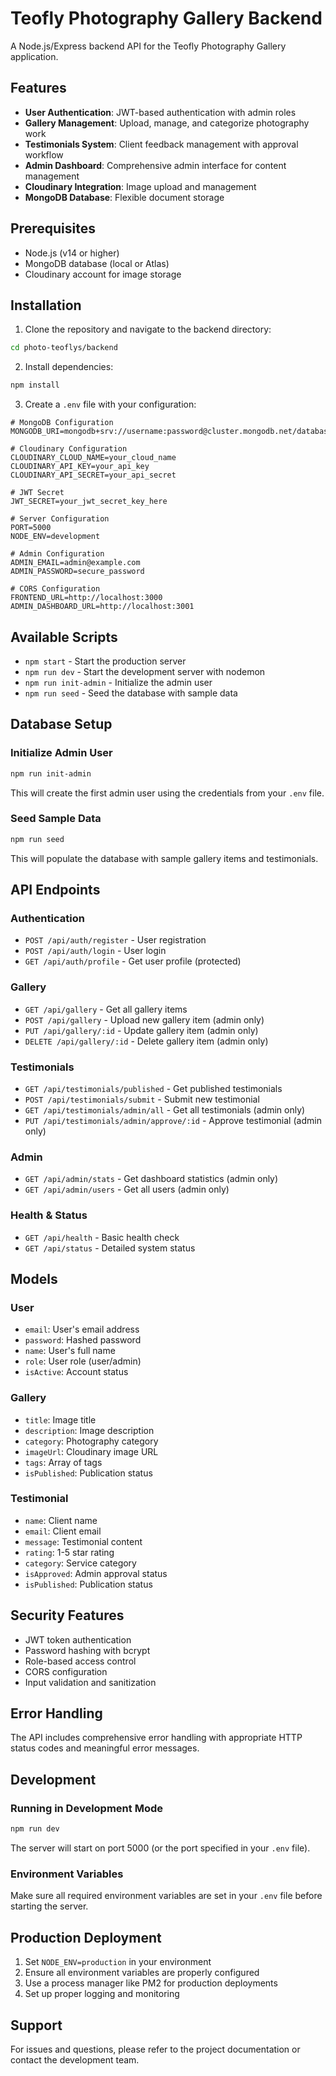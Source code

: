 # Teofly Photography Gallery Backend

A Node.js/Express backend API for the Teofly Photography Gallery application.

## Features

- **User Authentication**: JWT-based authentication with admin roles
- **Gallery Management**: Upload, manage, and categorize photography work
- **Testimonials System**: Client feedback management with approval workflow
- **Admin Dashboard**: Comprehensive admin interface for content management
- **Cloudinary Integration**: Image upload and management
- **MongoDB Database**: Flexible document storage

## Prerequisites

- Node.js (v14 or higher)
- MongoDB database (local or Atlas)
- Cloudinary account for image storage

## Installation

1. Clone the repository and navigate to the backend directory:
```bash
cd photo-teoflys/backend
```

2. Install dependencies:
```bash
npm install
```

3. Create a `.env` file with your configuration:
```env
# MongoDB Configuration
MONGODB_URI=mongodb+srv://username:password@cluster.mongodb.net/database

# Cloudinary Configuration
CLOUDINARY_CLOUD_NAME=your_cloud_name
CLOUDINARY_API_KEY=your_api_key
CLOUDINARY_API_SECRET=your_api_secret

# JWT Secret
JWT_SECRET=your_jwt_secret_key_here

# Server Configuration
PORT=5000
NODE_ENV=development

# Admin Configuration
ADMIN_EMAIL=admin@example.com
ADMIN_PASSWORD=secure_password

# CORS Configuration
FRONTEND_URL=http://localhost:3000
ADMIN_DASHBOARD_URL=http://localhost:3001
```

## Available Scripts

- `npm start` - Start the production server
- `npm run dev` - Start the development server with nodemon
- `npm run init-admin` - Initialize the admin user
- `npm run seed` - Seed the database with sample data

## Database Setup

### Initialize Admin User
```bash
npm run init-admin
```

This will create the first admin user using the credentials from your `.env` file.

### Seed Sample Data
```bash
npm run seed
```

This will populate the database with sample gallery items and testimonials.

## API Endpoints

### Authentication
- `POST /api/auth/register` - User registration
- `POST /api/auth/login` - User login
- `GET /api/auth/profile` - Get user profile (protected)

### Gallery
- `GET /api/gallery` - Get all gallery items
- `POST /api/gallery` - Upload new gallery item (admin only)
- `PUT /api/gallery/:id` - Update gallery item (admin only)
- `DELETE /api/gallery/:id` - Delete gallery item (admin only)

### Testimonials
- `GET /api/testimonials/published` - Get published testimonials
- `POST /api/testimonials/submit` - Submit new testimonial
- `GET /api/testimonials/admin/all` - Get all testimonials (admin only)
- `PUT /api/testimonials/admin/approve/:id` - Approve testimonial (admin only)

### Admin
- `GET /api/admin/stats` - Get dashboard statistics (admin only)
- `GET /api/admin/users` - Get all users (admin only)

### Health & Status
- `GET /api/health` - Basic health check
- `GET /api/status` - Detailed system status

## Models

### User
- `email`: User's email address
- `password`: Hashed password
- `name`: User's full name
- `role`: User role (user/admin)
- `isActive`: Account status

### Gallery
- `title`: Image title
- `description`: Image description
- `category`: Photography category
- `imageUrl`: Cloudinary image URL
- `tags`: Array of tags
- `isPublished`: Publication status

### Testimonial
- `name`: Client name
- `email`: Client email
- `message`: Testimonial content
- `rating`: 1-5 star rating
- `category`: Service category
- `isApproved`: Admin approval status
- `isPublished`: Publication status

## Security Features

- JWT token authentication
- Password hashing with bcrypt
- Role-based access control
- CORS configuration
- Input validation and sanitization

## Error Handling

The API includes comprehensive error handling with appropriate HTTP status codes and meaningful error messages.

## Development

### Running in Development Mode
```bash
npm run dev
```

The server will start on port 5000 (or the port specified in your `.env` file).

### Environment Variables
Make sure all required environment variables are set in your `.env` file before starting the server.

## Production Deployment

1. Set `NODE_ENV=production` in your environment
2. Ensure all environment variables are properly configured
3. Use a process manager like PM2 for production deployments
4. Set up proper logging and monitoring

## Support

For issues and questions, please refer to the project documentation or contact the development team.
